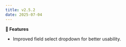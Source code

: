 ```yaml
---
title: v2.5.2
date: 2025-07-04
---
```


**🚀 Features**

- Improved field select dropdown for better usability.
